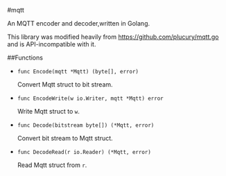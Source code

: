 #mqtt

An MQTT encoder and decoder,written in Golang.

This library was modified heavily from https://github.com/plucury/mqtt.go and
is API-incompatible with it.

##Functions
* `func Encode(mqtt *Mqtt) (byte[], error)`

	Convert Mqtt struct to bit stream.

* `func EncodeWrite(w io.Writer, mqtt *Mqtt) error`

	Write Mqtt struct to `w`.

* `func Decode(bitstream byte[]) (*Mqtt, error)`

	Convert bit stream to Mqtt struct.

* `func DecodeRead(r io.Reader) (*Mqtt, error)`

	Read Mqtt struct from `r`.

